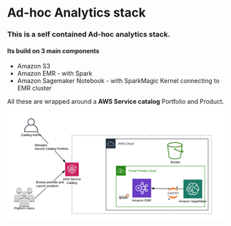 # Ad-hoc Analytics stack

### This is a self contained Ad-hoc analytics stack.

#### Its build on 3 main components

 * Amazon S3
 * Amazon EMR - with Spark
 * Amazon Sagemaker Notebook - with SparkMagic Kernel connecting to EMR cluster

All these are wrapped around a **AWS Service catalog** Portfolio and Product.

![Image of pop-up-analytics](images/Pop-up-analytics.png)